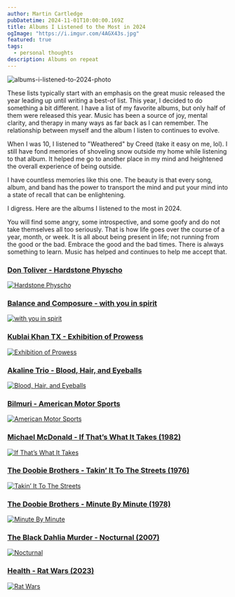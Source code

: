 ```yaml
---
author: Martin Cartledge
pubDatetime: 2024-11-01T10:00:00.169Z
title: Albums I Listened to the Most in 2024
ogImage: "https://i.imgur.com/4AGX43s.jpg"
featured: true
tags:
  - personal thoughts
description: Albums on repeat
---
```


![albums-i-listened-to-2024-photo](https://i.imgur.com/4AGX43s.jpg)

These lists typically start with an emphasis on the great music released the year leading up until writing a best-of list. This year, I decided to do something a bit different. I have a list of my favorite albums, but only half of them were released this year. Music has been a source of joy, mental clarity, and therapy in many ways as far back as I can remember. The relationship between myself and the album I listen to continues to evolve.

When I was 10, I listened to "Weathered" by Creed (take it easy on me, lol). I still have fond memories of shoveling snow outside my home while listening to that album. It helped me go to another place in my mind and heightened the overall experience of being outside.

I have countless memories like this one. The beauty is that every song, album, and band has the power to transport the mind and put your mind into a state of recall that can be enlightening.

I digress. Here are the albums I listened to the most in 2024.

You will find some angry, some introspective, and some goofy and do not take themselves all too seriously. That is how life goes over the course of a year, month, or week. It is all about being present in life; not running from the good or the bad. Embrace the good and the bad times. There is always something to learn. Music has helped and continues to help me accept that.

### [Don Toliver - Hardstone Physcho](https://www.youtube.com/watch?v=86kPjLvo86M)

[![Hardstone Physcho](https://img.youtube.com/vi/86kPjLvo86M/0.jpg)](https://www.youtube.com/watch?v=86kPjLvo86M)

### [Balance and Composure - with you in spirit](https://www.youtube.com/watch?v=G107Hq5mrro)

[![with you in spirit](https://img.youtube.com/vi/G107Hq5mrro/0.jpg)](https://www.youtube.com/watch?v=G107Hq5mrro)

### [Kublai Khan TX - Exhibition of Prowess](https://www.youtube.com/watch?v=4hk10Sd5A80)

[![Exhibition of Prowess](https://img.youtube.com/vi/4hk10Sd5A80/0.jpg)](https://www.youtube.com/watch?v=4hk10Sd5A80)

### [Akaline Trio - Blood, Hair, and Eyeballs](https://www.youtube.com/watch?v=UX6CmPG2Cjs)

[![Blood, Hair, and Eyeballs](https://img.youtube.com/vi/UX6CmPG2Cjs/0.jpg)](https://www.youtube.com/watch?v=UX6CmPG2Cjs)

### [Bilmuri - American Motor Sports](https://www.youtube.com/watch?v=SGTsevoF23Y)

[![American Motor Sports](https://img.youtube.com/vi/SGTsevoF23Y/0.jpg)](https://www.youtube.com/watch?v=SGTsevoF23Y)

### [Michael McDonald - If That’s What It Takes (1982)](https://youtu.be/alSUZP0_7o4?si=alSUZP0_7o4&t=30)

[![If That’s What It Takes](https://img.youtube.com/vi/alSUZP0_7o4/0.jpg)](https://youtu.be/alSUZP0_7o4?si=alSUZP0_7o4&t=30)

### [The Doobie Brothers - Takin’ It To The Streets (1976)](https://www.youtube.com/watch?v=t45QGRSXS1I)

[![Takin’ It To The Streets](https://img.youtube.com/vi/t45QGRSXS1I/0.jpg)](https://www.youtube.com/watch?v=t45QGRSXS1I)

### [The Doobie Brothers - Minute By Minute (1978)](https://www.youtube.com/watch?v=qKYQNtF11eg)

[![Minute By Minute](https://img.youtube.com/vi/qKYQNtF11eg/0.jpg)](https://www.youtube.com/watch?v=qKYQNtF11eg)

### [The Black Dahlia Murder - Nocturnal (2007)](https://www.youtube.com/watch?v=mEACzoMJuMA)

[![Nocturnal](https://img.youtube.com/vi/mEACzoMJuMA/0.jpg)](https://www.youtube.com/watch?v=mEACzoMJuMA)

### [Health - Rat Wars (2023)](https://www.youtube.com/watch?v=xYY3vbETJsw)

[![Rat Wars](https://img.youtube.com/vi/xYY3vbETJsw/0.jpg)](https://www.youtube.com/watch?v=xYY3vbETJsw)
